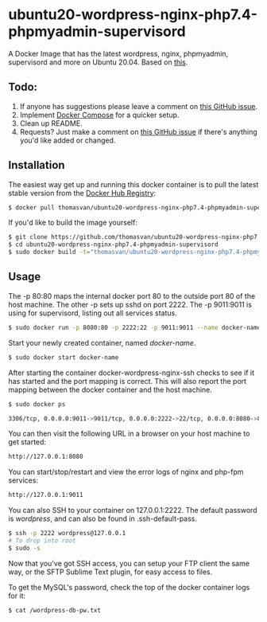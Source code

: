 # ubuntu20-wordpress-nginx-php7.4-phpmyadmin-supervisord

A Docker Image that has the latest wordpress, nginx, phpmyadmin, supervisord and more on Ubuntu 20.04.
Based on [this](https://hub.docker.com/r/thomasvan/ubuntu20-wordpress-nginx-php7.4-phpmyadmin-supervisord/).

## Todo:

1. If anyone has suggestions please leave a comment on [this GitHub issue](https://github.com/thomasvan/ubuntu20-wordpress-nginx-php7.4-phpmyadmin-supervisord/issues/1).
2. Implement [Docker Compose](https://docs.docker.com/compose/) for a quicker setup.
3. Clean up README.
4. Requests? Just make a comment on [this GitHub issue](https://github.com/thomasvan/ubuntu20-wordpress-nginx-php7.4-phpmyadmin-supervisord/issues/2) if there's anything you'd like added or changed.

## Installation

The easiest way get up and running this docker container is to pull the latest stable version from the [Docker Hub Registry](https://hub.docker.com/r/thomasvan/ubuntu20-wordpress-nginx-php7.4-phpmyadmin-supervisord/):

```bash
$ docker pull thomasvan/ubuntu20-wordpress-nginx-php7.4-phpmyadmin-supervisord:latest
```

If you'd like to build the image yourself:

```bash
$ git clone https://github.com/thomasvan/ubuntu20-wordpress-nginx-php7.4-phpmyadmin-supervisord.git
$ cd ubuntu20-wordpress-nginx-php7.4-phpmyadmin-supervisord
$ sudo docker build -t="thomasvan/ubuntu20-wordpress-nginx-php7.4-phpmyadmin-supervisord" .
```

## Usage

The -p 80:80 maps the internal docker port 80 to the outside port 80 of the host machine. The other -p sets up sshd on port 2222.
The -p 9011:9011 is using for supervisord, listing out all services status.

```bash
$ sudo docker run -p 8080:80 -p 2222:22 -p 9011:9011 --name docker-name -d thomasvan/ubuntu20-wordpress-nginx-php7.4-phpmyadmin-supervisord:latest
```

Start your newly created container, named _docker-name_.

```bash
$ sudo docker start docker-name
```

After starting the container docker-wordpress-nginx-ssh checks to see if it has started and the port mapping is correct. This will also report the port mapping between the docker container and the host machine.

```bash
$ sudo docker ps

3306/tcp, 0.0.0.0:9011->9011/tcp, 0.0.0.0:2222->22/tcp, 0.0.0.0:8080->80/tcp
```

You can then visit the following URL in a browser on your host machine to get started:

```bash
http://127.0.0.1:8080
```

You can start/stop/restart and view the error logs of nginx and php-fpm services:

```bash
http://127.0.0.1:9011
```

You can also SSH to your container on 127.0.0.1:2222. The default password is _wordpress_, and can also be found in .ssh-default-pass.

```bash
$ ssh -p 2222 wordpress@127.0.0.1
# To drop into root
$ sudo -s
```

Now that you've got SSH access, you can setup your FTP client the same way, or the SFTP Sublime Text plugin, for easy access to files.

To get the MySQL's password, check the top of the docker container logs for it:

```bash
$ cat /wordpress-db-pw.txt
```
